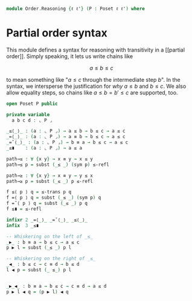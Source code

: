 <!--
```agda
open import Cat.Prelude

open import Order.Base
```
-->

```agda
module Order.Reasoning {ℓ ℓ'} (P : Poset ℓ ℓ') where
```

# Partial order syntax

This module defines a syntax for reasoning with transitivity in a
[[partial order]]. Simply speaking, it lets us write chains like

$$
a \le b \le c
$$

to mean something like "$a \le c$ through the intermediate step $b$". In
the syntax, we intersperse the justification for _why_ $a \le b$ and $b
\le c$. We also allow equality steps, so chains like $a \le b = b' \le
c$ are supported, too.

```agda
open Poset P public

private variable
  a b c d : ⌞ P ⌟

_≤⟨_⟩_ : (a : ⌞ P ⌟) → a ≤ b → b ≤ c → a ≤ c
_=⟨_⟩_ : (a : ⌞ P ⌟) → a ≡ b → b ≤ c → a ≤ c
_=˘⟨_⟩_ : (a : ⌞ P ⌟) → b ≡ a → b ≤ c → a ≤ c
_≤∎    : (a : ⌞ P ⌟) → a ≤ a

path→≤ : ∀ {x y} → x ≡ y → x ≤ y
path→≤ p = subst (_≤ _) (sym p) ≤-refl

path→≥ : ∀ {x y} → x ≡ y → y ≤ x
path→≥ p = subst (_≤ _) p ≤-refl

f ≤⟨ p ⟩ q = ≤-trans p q
f =⟨ p ⟩ q = subst (_≤ _) (sym p) q
f =˘⟨ p ⟩ q = subst (_≤ _) p q
f ≤∎ = ≤-refl

infixr 2 _=⟨_⟩_ _=˘⟨_⟩_ _≤⟨_⟩_
infix  3 _≤∎

-- Whiskering on the left of _≤_
_▶_ : b ≡ a → b ≤ c → a ≤ c
p ▶ l = subst (_≤ _) p l

-- Whiskering on the right of _≤_
_◀_ : b ≤ c → c ≡ d → b ≤ d
l ◀ p = subst (_ ≤_) p l


_▶_◀_ : b ≡ a → b ≤ c → c ≡ d → a ≤ d
p ▶ l ◀ q = (p ▶ l) ◀ q
```
